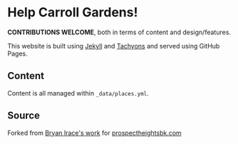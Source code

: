 # Help Carroll Gardens!

**CONTRIBUTIONS WELCOME**, both in terms of content and design/features.

This website is built using [Jekyll](https://jekyllrb.com) and [Tachyons](http://tachyons.io) and served using GitHub Pages.

## Content

Content is all managed within `_data/places.yml`.

## Source

Forked from [Bryan Irace's work](https://github.com/irace/prospectheightsbk.com) for [prospectheightsbk.com](prospectheightsbk.com)
